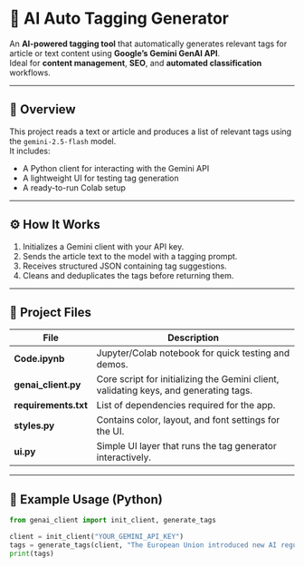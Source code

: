 # 🧠 AI Auto Tagging Generator

An **AI-powered tagging tool** that automatically generates relevant tags for article or text content using **Google’s Gemini GenAI API**.  
Ideal for **content management**, **SEO**, and **automated classification** workflows.

---

## 🚀 Overview

This project reads a text or article and produces a list of relevant tags using the `gemini-2.5-flash` model.  
It includes:
- A Python client for interacting with the Gemini API  
- A lightweight UI for testing tag generation  
- A ready-to-run Colab setup  

---

## ⚙️ How It Works

1. Initializes a Gemini client with your API key.  
2. Sends the article text to the model with a tagging prompt.  
3. Receives structured JSON containing tag suggestions.  
4. Cleans and deduplicates the tags before returning them.

---

## 📂 Project Files

| File | Description |
|------|--------------|
| **Code.ipynb** | Jupyter/Colab notebook for quick testing and demos. |
| **genai_client.py** | Core script for initializing the Gemini client, validating keys, and generating tags. |
| **requirements.txt** | List of dependencies required for the app. |
| **styles.py** | Contains color, layout, and font settings for the UI. |
| **ui.py** | Simple UI layer that runs the tag generator interactively. |

---

## 🧠 Example Usage (Python)

```python
from genai_client import init_client, generate_tags

client = init_client("YOUR_GEMINI_API_KEY")
tags = generate_tags(client, "The European Union introduced new AI regulations.")
print(tags)
